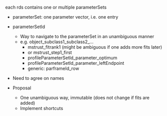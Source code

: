 each rds contains one or multiple parameterSets

* parameterSet: one parameter vector, i.e. one entry
* parameterSetId
    * Way to navigate to the parameterSet in an unambiguous manner
    * e.g. object_subclass1_subclass2_...
        * mstrust_fitrank1 (might be ambiguous if one adds more fits later)
        * or mstrust_step1_first
        * profileParameterSetId_parameter_optimum
        * profileParameterSetId_parameter_leftEndpoint
        * generic: parframeId_row

* Need to agree on names
* Proposal
    * One unambiguous way, immutable (does not change if fits are added)
    * Implement shortcuts
